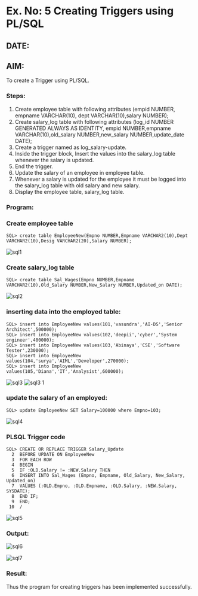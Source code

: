 # Ex. No: 5 Creating Triggers using PL/SQL
## DATE:
## AIM: 
To create a Trigger using PL/SQL.

### Steps:
1. Create employee table with following attributes (empid NUMBER, empname VARCHAR(10), dept VARCHAR(10),salary NUMBER);
2. Create salary_log table with following attributes (log_id NUMBER GENERATED ALWAYS AS IDENTITY, empid NUMBER,empname VARCHAR(10),old_salary NUMBER,new_salary NUMBER,update_date DATE);
3. Create a trigger named as log_salary-update.
4. Inside the trigger block, Insert the values into the salary_log table whenever the salary is updated.
5. End the trigger.
6. Update the salary of an employee in employee table.
7. Whenever a salary is updated for the employee it must be logged into the salary_log table with old salary and new salary.
8. Display the employee table, salary_log table.

### Program:
### Create employee table
```
SQL> create table EmployeeNew(Empno NUMBER,Empname VARCHAR2(10),Dept VARCHAR2(10),Desig VARCHAR2(20),Salary NUMBER);
```
![sql1](https://github.com/vasundrasriravi/Ex-No-5-Creating-Triggers-using-PL-SQL/assets/119393983/d6766990-bc44-461e-9138-aa975dc265f4)

### Create salary_log table
```
SQL> create table Sal_Wages(Empno NUMBER,Empname VARCHAR2(10),Old_Salary NUMBER,New_Salary NUMBER,Updated_on DATE);
```
![sql2](https://github.com/vasundrasriravi/Ex-No-5-Creating-Triggers-using-PL-SQL/assets/119393983/7f62c736-d82b-4cf9-a754-b7781a590b8d)

### inserting data into the employed table:
```
SQL> insert into EmployeeNew values(101,'vasundra','AI-DS','Senior Architect',500000);
SQL> insert into EmployeeNew values(102,'deepii','cyber','System engineer',400000);
SQL> insert into EmployeeNew values(103,'Abinaya','CSE','Software Tester',230000);
SQL> insert into EmployeeNew values(104,'surya','AIML','Developer',270000);
SQL> insert into EmployeeNew values(105,'Diana','IT','Analysist',600000);
```
![sql3](https://github.com/vasundrasriravi/Ex-No-5-Creating-Triggers-using-PL-SQL/assets/119393983/40c5b8db-c416-490a-8ffb-ca59436ba9f7)
![sql3 1](https://github.com/vasundrasriravi/Ex-No-5-Creating-Triggers-using-PL-SQL/assets/119393983/cb701c95-25b9-4bbd-8fc2-0a36f343f9ec)

### update the salary of an employed:
```
SQL> update EmployeeNew SET Salary=100000 where Empno=103;
```
![sql4](https://github.com/vasundrasriravi/Ex-No-5-Creating-Triggers-using-PL-SQL/assets/119393983/aec603e6-31cf-4645-b3a9-21a92cb7ff84)

### PLSQL Trigger code
```
SQL> CREATE OR REPLACE TRIGGER Salary_Update
  2  BEFORE UPDATE ON EmployeeNew
  3  FOR EACH ROW
  4  BEGIN
  5  IF :OLD.Salary != :NEW.Salary THEN
  6  INSERT INTO Sal_Wages (Empno, Empname, Old_Salary, New_Salary, Updated_on)
  7  VALUES (:OLD.Empno, :OLD.Empname, :OLD.Salary, :NEW.Salary, SYSDATE);
  8  END IF;
  9  END;
 10  /
```
![sql5](https://github.com/vasundrasriravi/Ex-No-5-Creating-Triggers-using-PL-SQL/assets/119393983/34a3e61d-4acd-4f35-bdb9-40d2eda0e039)

### Output:
![sql6](https://github.com/vasundrasriravi/Ex-No-5-Creating-Triggers-using-PL-SQL/assets/119393983/e76125b8-84ad-4639-81f3-ee7ba8cd89d7)

![sql7](https://github.com/vasundrasriravi/Ex-No-5-Creating-Triggers-using-PL-SQL/assets/119393983/f38a1ffe-9a2c-47ca-aa08-915a0b5c2de4)

### Result:
Thus the program for creating triggers has been implemented successfully.
